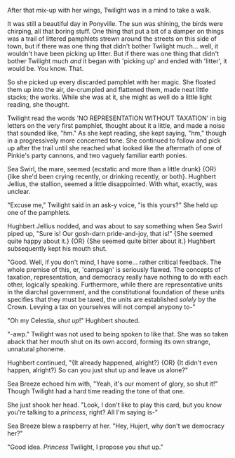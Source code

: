 After that mix-up with her wings, Twilight was in a mind to take a walk.

It was still a beautiful day in Ponyville. The sun was shining, the birds were chirping, all that boring stuff. One thing that put a bit of a damper on things was a trail of littered pamphlets strewn around the streets on this side of town, but if there was one thing that didn't bother Twilight much... well, it wouldn't have been picking up litter. But if there was one thing that didn't bother Twilight much *and* it began with 'picking up' and ended with 'litter', it would be. You know. That.

So she picked up every discarded pamphlet with her magic. She floated them up into the air, de-crumpled and flattened them, made neat little stacks; the works. While she was at it, she might as well do a little light reading, she thought.

Twilight read the words 'NO REPRESENTATION WITHOUT TAXATION' in big letters on the very first pamphlet, thought about it a little, and made a noise that sounded like, "hm." As she kept reading, she kept saying, "hm," though in a progressively more concerned tone. She continued to follow and pick up after the trail until she reached what looked like the aftermath of one of Pinkie's party cannons, and two vaguely familiar earth ponies.

Sea Swirl, the mare, seemed {ecstatic and more than a little drunk} {OR} {like she'd been crying recently, or drinking recently, or both}. Hughbert Jellius, the stallion, seemed a little disappointed. With what, exactly, was unclear.

"Excuse me," Twilight said in an ask-y voice, "is this yours?" She held up one of the pamphlets.

Hughbert Jellius nodded, and was about to say something when Sea Swirl piped up, "Sure is! Our gosh-darn pride-and-joy, that is!" {She seemed quite happy about it.} {OR} {She seemed quite bitter about it.} Hughbert subsequently kept his mouth shut.

"Good. Well, if you don't mind, I have some... rather critical feedback. The whole premise of this, er, 'campaign' is seriously flawed. The concepts of taxation, representation, and democracy really have nothing to do with each other, logically speaking. Furthermore, while there are representative units in the diarchal government, and the constitutional foundation of these units specifies that they must be taxed, the units are established *solely* by the Crown. Levying a tax on yourselves will not compel anypony to-"

"Oh my Celestia, *shut up*!" Hughbert shouted.

"-awp." Twilight was not used to being spoken to like that. She was so taken aback that her mouth shut on its own accord, forming its own strange, unnatural phoneme.

Hughbert continued, "{It already happened, alright?} {OR} {It didn't even happen, alright?} So can you just shut up and leave us alone?"

Sea Breeze echoed him with, "Yeah, it's our moment of glory, so shut it!" Though Twilight had a hard time reading the tone of that one.

She just shook her head. "Look, I don't like to play this card, but you know you're talking to a *princess*, right? All I'm saying is-"

Sea Breeze blew a raspberry at her. "Hey, Hujert, why don't we democracy her?"

"Good idea. *Princess* Twilight, I propose you shut up."